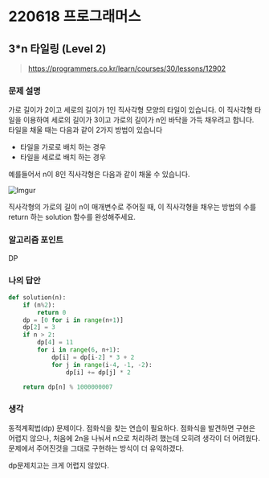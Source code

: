 # 220618 프로그래머스

## 3*n 타일링 (Level 2)

> https://programmers.co.kr/learn/courses/30/lessons/12902

### 문제 설명

가로 길이가 2이고 세로의 길이가 1인 직사각형 모양의 타일이 있습니다. 이 직사각형 타일을 이용하여 세로의 길이가 3이고 가로의 길이가 n인 바닥을 가득 채우려고 합니다. 타일을 채울 때는 다음과 같이 2가지 방법이 있습니다

- 타일을 가로로 배치 하는 경우
- 타일을 세로로 배치 하는 경우

예를들어서 n이 8인 직사각형은 다음과 같이 채울 수 있습니다.

![Imgur](https://i.imgur.com/zBW7peI.png)

직사각형의 가로의 길이 n이 매개변수로 주어질 때, 이 직사각형을 채우는 방법의 수를 return 하는 solution 함수를 완성해주세요.

### 알고리즘 포인트

DP

### 나의 답안

```python
def solution(n):
    if (n%2):
        return 0
    dp = [0 for i in range(n+1)]
    dp[2] = 3
    if n > 2:
        dp[4] = 11
        for i in range(6, n+1):
            dp[i] = dp[i-2] * 3 + 2
            for j in range(i-4, -1, -2):
                dp[i] += dp[j] * 2

    return dp[n] % 1000000007
```

### 생각

동적계획법(dp) 문제이다. 점화식을 찾는 연습이 필요하다. 점화식을 발견하면 구현은 어렵지 않으나, 처음에 2n을 나눠서 n으로 처리하려 했는데 오히려 생각이 더 어려웠다. 문제에서 주어진것을 그대로 구현하는 방식이 더 유익하겠다.

dp문제치고는 크게 어렵지 않았다.
